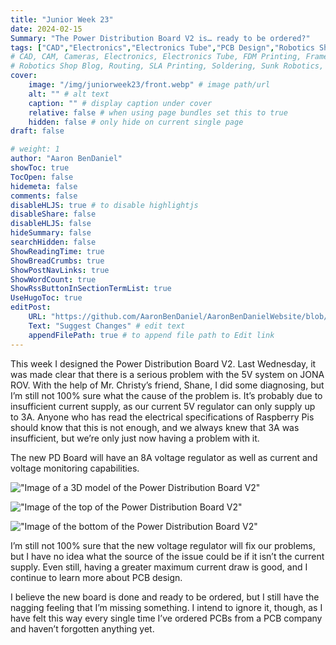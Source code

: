 ```yaml
---
title: "Junior Week 23"
date: 2024-02-15
Summary: "The Power Distribution Board V2 is… ready to be ordered?"
tags: ["CAD","Electronics","Electronics Tube","PCB Design","Robotics Shop Blog","Sunk Robotics"]
# CAD, CAM, Cameras, Electronics, Electronics Tube, FDM Printing, Frame, General CAD, Laser Cutting, Manufacturing, Milling, Miscellaneous, PCB Design,
# Robotics Shop Blog, Routing, SLA Printing, Soldering, Sunk Robotics, WAter-Jet Cutting, Watts Water Plaque, General CAD, Machinist's Jack, Turning
cover:
    image: "/img/juniorweek23/front.webp" # image path/url
    alt: "" # alt text
    caption: "" # display caption under cover
    relative: false # when using page bundles set this to true
    hidden: false # only hide on current single page
draft: false

# weight: 1
author: "Aaron BenDaniel"
showToc: true
TocOpen: false
hidemeta: false
comments: false
disableHLJS: true # to disable highlightjs
disableShare: false
disableHLJS: false
hideSummary: false
searchHidden: false
ShowReadingTime: true
ShowBreadCrumbs: true
ShowPostNavLinks: true
ShowWordCount: true
ShowRssButtonInSectionTermList: true
UseHugoToc: true
editPost:
    URL: "https://github.com/AaronBenDaniel/AaronBenDanielWebsite/blob/main/content"
    Text: "Suggest Changes" # edit text
    appendFilePath: true # to append file path to Edit link
---
```


This week I designed the Power Distribution Board V2. Last Wednesday, it was made clear that there is a serious problem with the 5V system on JONA ROV. With the help of Mr. Christy’s friend, Shane, I did some diagnosing, but I’m still not 100% sure what the cause of the problem is. It’s probably due to insufficient current supply, as our current 5V regulator can only supply up to 3A. Anyone who has read the electrical specifications of Raspberry Pis should know that this is not enough, and we always knew that 3A was insufficient, but we’re only just now having a problem with it.

The new PD Board will have an 8A voltage regulator as well as current and voltage monitoring capabilities.

!["Image of a 3D model of the Power Distribution Board V2"](/img/juniorweek23/back.png)

!["Image of the top of the Power Distribution Board V2"](/img/juniorweek23/top.png)

!["Image of the bottom of the Power Distribution Board V2"](/img/juniorweek23/bottom.png)

I’m still not 100% sure that the new voltage regulator will fix our problems, but I have no idea what the source of the issue could be if it isn’t the current supply. Even still, having a greater maximum current draw is good, and I continue to learn more about PCB design.

I believe the new board is done and ready to be ordered, but I still have the nagging feeling that I’m missing something. I intend to ignore it, though, as I have felt this way every single time I’ve ordered PCBs from a PCB company and haven’t forgotten anything yet.